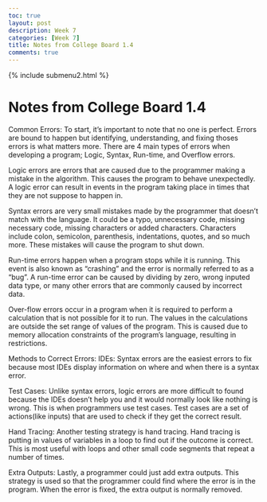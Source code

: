 ```yaml
---
toc: true
layout: post
description: Week 7
categories: [Week 7]
title: Notes from College Board 1.4
comments: true
--- 
```


{% include submenu2.html %}

# Notes from College Board 1.4

Common Errors:
To start, it’s important to note that no one is perfect. Errors are bound to happen but identifying, understanding, and fixing thoses errors is what matters more. There are 4 main types of errors when developing a program; Logic, Syntax, Run-time, and Overflow errors.

Logic errors are errors that are caused due to the programmer making a mistake in the algorithm. This causes the program to behave unexpectedly. A logic error can result in events in the program taking place in times that they are not suppose to happen in.

Syntax errors are very small mistakes made by the programmer that doesn’t match with the language. It could be a typo, unnecessary code, missing necessary code, missing characters or added characters. Characters include colon, semicolon, parenthesis, indentations, quotes, and so much more. These mistakes will cause the program to shut down.

Run-time errors happen when a program stops while it is running. This event is also known as “crashing” and the error is normally referred to as a “bug”. A run-time error can be caused by dividing by zero, wrong inputed data type, or many other errors that are commonly caused by incorrect data.

Over-flow errors occur in a program when it is required to perform a calculation that is not possible for it to run. The values in the calculations are outside the set range of values of the program. This is caused due to memory allocation constraints of the program’s language, resulting in restrictions.

Methods to Correct Errors:
IDEs: Syntax errors are the easiest errors to fix because most IDEs display information on where and when there is a syntax error.

Test Cases: Unlike syntax errors, logic errors are more difficult to found because the IDEs doesn’t help you and it would normally look like nothing is wrong. This is when programmers use test cases. Test cases are a set of actions(like inputs) that are used to check if they get the correct result.

Hand Tracing: Another testing strategy is hand tracing. Hand tracing is putting in values of variables in a loop to find out if the outcome is correct. This is most useful with loops and other small code segments that repeat a number of times.

Extra Outputs: Lastly, a programmer could just add extra outputs. This strategy is used so that the programmer could find where the error is in the program. When the error is fixed, the extra output is normally removed.
